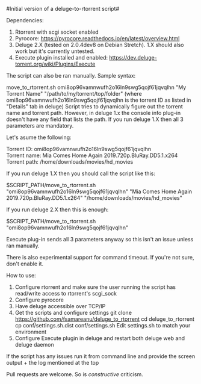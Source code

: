 #Initial version of a deluge-to-rtorrent script#  

Dependencies:  

1. Rtorrent with scgi socket enabled
2. Pyrocore: https://pyrocore.readthedocs.io/en/latest/overview.html
3. Deluge 2.X (tested on 2.0.4dev8 on Debian Stretch). 1.X should also work but it's currently untested.
4. Execute plugin installed and enabled: https://dev.deluge-torrent.org/wiki/Plugins/Execute


The script can also be ran manually. Sample syntax:

move_to_rtorrent.sh omi8op96vamnwufh2o16ln9swg5qojf61jqvqlhn "My Torrent Name" "/path/to/my/torrent/top/folder" (where omi8op96vamnwufh2o16ln9swg5qojf61jqvqlhn is the torrent ID as listed in "Details" tab in deluge)
Script tries to dynamically figure out the torrent name and torrent path. However, in deluge 1.x the console info plug-in doesn't have any field that lists the path. If you run deluge 1.X then all 3 parameters are mandatory.

Let's asume the following:

Torrent ID: omi8op96vamnwufh2o16ln9swg5qojf61jqvqlhn  
Torrent name: Mia Comes Home Again 2019.720p.BluRay.DD5.1.x264  
Torrent path: /home/downloads/movies/hd_movies  

If you run deluge 1.X then you should call the script like this:

$SCRIPT_PATH/move_to_rtorrent.sh "omi8op96vamnwufh2o16ln9swg5qojf61jqvqlhn" "Mia Comes Home Again 2019.720p.BluRay.DD5.1.x264" "/home/downloads/movies/hd_movies"

If you run deluge 2.X then this is enough:

$SCRIPT_PATH/move_to_rtorrent.sh "omi8op96vamnwufh2o16ln9swg5qojf61jqvqlhn"

Execute plug-in sends all 3 parameters anyway so this isn't an issue unless ran manually.

There is also experimental support for command timeout. If you're not sure, don't enable it.

How to use:
1. Configure rtorrent and make sure the user running the script has read/write access to rtorrent's scgi_sock
2. Configure pyrocore
3. Have deluge accessible over TCP/IP
4. Get the scripts and configure settings
git clone https://github.com/fsamareanu/deluge_to_rtorrent 
cd deluge_to_rtorrent
cp conf/settings.sh.dist conf/settings.sh
Edit settings.sh to match your environment
5. Configure Execute plugin in deluge and restart both deluge web and deluge daemon

If the script has any issues run it from command line and provide the screen output + the log mentioned at the top

Pull requests are welcome. So is _constructive_ criticism.
